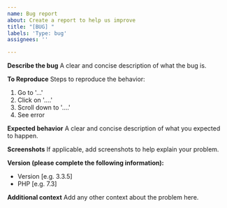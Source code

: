 ```yaml
---
name: Bug report
about: Create a report to help us improve
title: "[BUG] "
labels: 'Type: bug'
assignees: ''

---
```


**Describe the bug**
A clear and concise description of what the bug is.

**To Reproduce**
Steps to reproduce the behavior:
1. Go to '...'
2. Click on '....'
3. Scroll down to '....'
4. See error

**Expected behavior**
A clear and concise description of what you expected to happen.

**Screenshots**
If applicable, add screenshots to help explain your problem.

**Version (please complete the following information):**
 - Version [e.g. 3.3.5]
 - PHP [e.g. 7.3]

**Additional context**
Add any other context about the problem here.
